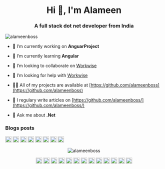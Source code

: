 <h1 align="center">Hi 👋, I'm Alameen</h1>
<h3 align="center">A full stack dot net developer from India</h3>

<p align="left"> <img src="https://komarev.com/ghpvc/?username=alameenboss" alt="alameenboss" /> </p>

- 🔭 I’m currently working on **AnguarProject**

- 🌱 I’m currently learning **Angular**

- 👯 I’m looking to collaborate on [Workwise](https://github.com/alameenboss/Workwise)

- 🤔 I’m looking for help with [Workwise](https://github.com/alameenboss/Workwise)

- 👨‍💻 All of my projects are available at [https://github.com/alameenboss](https://github.com/alameenboss)

- 📝 I regulary write articles on [https://github.com/alameenboss/](https://github.com/alameenboss/)

- 💬 Ask me about **.Net**

### Blogs posts

<!-- BLOG-POST-LIST:START -->
<!-- BLOG-POST-LIST:END -->

<p align="left"><img src="https://devicons.github.io/devicon/devicon.git/icons/react/react-original-wordmark.svg" alt="react" width="20" height="20"/> <img src="https://devicons.github.io/devicon/devicon.git/icons/angularjs/angularjs-original.svg" alt="angularjs" width="20" height="20"/> <img src="https://devicons.github.io/devicon/devicon.git/icons/bootstrap/bootstrap-plain.svg" alt="bootstrap" width="20" height="20"/> <img src="https://devicons.github.io/devicon/devicon.git/icons/css3/css3-original-wordmark.svg" alt="css3" width="20" height="20"/> <img src="https://devicons.github.io/devicon/devicon.git/icons/csharp/csharp-original.svg" alt="csharp" width="20" height="20"/> <img src="https://devicons.github.io/devicon/devicon.git/icons/dot-net/dot-net-original-wordmark.svg" alt="dotnet" width="20" height="20"/> <img src="https://devicons.github.io/devicon/devicon.git/icons/javascript/javascript-original.svg" alt="javascript" width="20" height="20"/> <img src="https://devicons.github.io/devicon/devicon.git/icons/typescript/typescript-original.svg" alt="typescript" width="20" height="20"/></p><p align="center"> <img src="https://github-readme-stats.vercel.app/api?username=alameenboss&show_icons=true" alt="alameenboss" /> </p>

<p align="center">
<a href="https://codepen.io/alameenboss" target="blank"><img align="center" src="https://cdn.jsdelivr.net/npm/simple-icons@3.0.1/icons/codepen.svg" alt="alameenboss" height="20" width="20" /></a>
<a href="https://dev.to/alameenboss" target="blank"><img align="center" src="https://cdn.jsdelivr.net/npm/simple-icons@3.0.1/icons/dev-dot-to.svg" alt="alameenboss" height="20" width="20" /></a>
<a href="https://twitter.com/alameenboss" target="blank"><img align="center" src="https://cdn.jsdelivr.net/npm/simple-icons@3.0.1/icons/twitter.svg" alt="alameenboss" height="20" width="20" /></a>
<a href="https://linkedin.com/in/alameens" target="blank"><img align="center" src="https://cdn.jsdelivr.net/npm/simple-icons@3.0.1/icons/linkedin.svg" alt="alameens" height="20" width="20" /></a>
<a href="https://stackoverflow.com/users/alameenboss" target="blank"><img align="center" src="https://cdn.jsdelivr.net/npm/simple-icons@3.0.1/icons/stackoverflow.svg" alt="alameenboss" height="20" width="20" /></a>
<a href="https://codesandbox.com/alameenboss" target="blank"><img align="center" src="https://cdn.jsdelivr.net/npm/simple-icons@3.0.1/icons/codesandbox.svg" alt="alameenboss" height="20" width="20" /></a>
<a href="https://kaggle.com/alameenboss" target="blank"><img align="center" src="https://cdn.jsdelivr.net/npm/simple-icons@3.0.1/icons/kaggle.svg" alt="alameenboss" height="20" width="20" /></a>
<a href="https://fb.com/alameens" target="blank"><img align="center" src="https://cdn.jsdelivr.net/npm/simple-icons@3.0.1/icons/facebook.svg" alt="alameens" height="20" width="20" /></a>
<a href="https://instagram.com/alameenboss" target="blank"><img align="center" src="https://cdn.jsdelivr.net/npm/simple-icons@3.0.1/icons/instagram.svg" alt="alameenboss" height="20" width="20" /></a>
<a href="https://dribbble.com/alameenboss" target="blank"><img align="center" src="https://cdn.jsdelivr.net/npm/simple-icons@3.0.1/icons/dribbble.svg" alt="alameenboss" height="20" width="20" /></a>
<a href="https://www.behance.net/alameenboss" target="blank"><img align="center" src="https://cdn.jsdelivr.net/npm/simple-icons@3.0.1/icons/behance.svg" alt="alameenboss" height="20" width="20" /></a>
<a href="https://medium.com/@alameenboss" target="blank"><img align="center" src="https://cdn.jsdelivr.net/npm/simple-icons@3.0.1/icons/medium.svg" alt="@alameenboss" height="20" width="20" /></a>
<a href="https://www.youtube.com/c/alameenboss" target="blank"><img align="center" src="https://cdn.jsdelivr.net/npm/simple-icons@3.0.1/icons/youtube.svg" alt="alameenboss" height="20" width="20" /></a>
</p>
